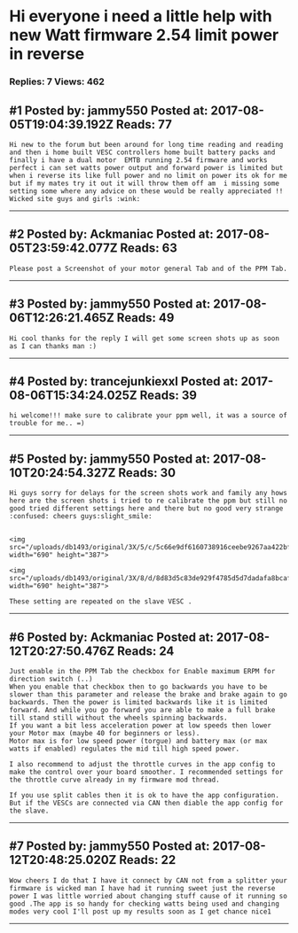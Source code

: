 # Hi everyone i need a little help with new Watt firmware 2.54 limit power in reverse

### Replies: 7 Views: 462

## \#1 Posted by: jammy550 Posted at: 2017-08-05T19:04:39.192Z Reads: 77

```
Hi new to the forum but been around for long time reading and reading and then i home built VESC controllers home built battery packs and finally i have a dual motor  EMTB running 2.54 firmware and works perfect i can set watts power output and forward power is limited but when i reverse its like full power and no limit on power its ok for me but if my mates try it out it will throw them off am  i missing some setting some where any advice on these would be really appreciated !! Wicked site guys and girls :wink:
```

---
## \#2 Posted by: Ackmaniac Posted at: 2017-08-05T23:59:42.077Z Reads: 63

```
Please post a Screenshot of your motor general Tab and of the PPM Tab.
```

---
## \#3 Posted by: jammy550 Posted at: 2017-08-06T12:26:21.465Z Reads: 49

```
Hi cool thanks for the reply I will get some screen shots up as soon as I can thanks man :)
```

---
## \#4 Posted by: trancejunkiexxl Posted at: 2017-08-06T15:34:24.025Z Reads: 39

```
hi welcome!!! make sure to calibrate your ppm well, it was a source of trouble for me.. =)
```

---
## \#5 Posted by: jammy550 Posted at: 2017-08-10T20:24:54.327Z Reads: 30

```
Hi guys sorry for delays for the screen shots work and family any hows here are the screen shots i tried to re calibrate the ppm but still no good tried different settings here and there but no good very strange :confused: cheers guys:slight_smile:


<img src="/uploads/db1493/original/3X/5/c/5c66e9df6160738916ceebe9267aa422bf6d6b0e.png" width="690" height="387">

<img src="/uploads/db1493/original/3X/8/d/8d83d5c83de929f4785d5d7dadafa8bcaf24e542.png" width="690" height="387">

These setting are repeated on the slave VESC .
```

---
## \#6 Posted by: Ackmaniac Posted at: 2017-08-12T20:27:50.476Z Reads: 24

```
Just enable in the PPM Tab the checkbox for Enable maximum ERPM for direction switch (..)
When you enable that checkbox then to go backwards you have to be slower than this parameter and release the brake and brake again to go backwards. Then the power is limited backwards like it is limited forward. And while you go forward you are able to make a full brake till stand still without the wheels spinning backwards.
If you want a bit less acceleration power at low speeds then lower your Motor max (maybe 40 for beginners or less).
Motor max is for low speed power (torgue) and battery max (or max watts if enabled) regulates the mid till high speed power.

I also recommend to adjust the throttle curves in the app config to make the control over your board smoother. I recommended settings for the throttle curve already in my firmware mod thread. 

If you use split cables then it is ok to have the app configuration. But if the VESCs are connected via CAN then diable the app config for the slave.
```

---
## \#7 Posted by: jammy550 Posted at: 2017-08-12T20:48:25.020Z Reads: 22

```
Wow cheers I do that I have it connect by CAN not from a splitter your firmware is wicked man I have had it running sweet just the reverse power I was little worried about changing stuff cause of it running so good .The app is so handy for checking watts being used and changing modes very cool I'll post up my results soon as I get chance nice1
```

---
